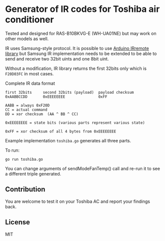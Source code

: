 # Generator of IR codes for Toshiba air conditioner

Tested and designed for RAS-B10BKVG-E (WH-UA01NE) but 
may work on other models as well.

IR uses Samsung-style protocol. It is possible to use 
[Arduino IRremote library](https://github.com/z3t0/Arduino-IRremote)
but Samsung IR implementation needs to be extended to be able to send
and receive two 32bit uints and one 8bit uint.

Without a modification, IR library returns the first 32bits only
which is `F20D03FC` in most cases.

Complete IR data format
```
first 32bits     second 32bits (payload)  payload checksum
0xAABBCCDD       0xEEEEEEEE               0xFF

AABB = always 0xF20D
CC = actual command
DD = xor checksum  (AA ^ BB ^ CC)

0xEEEEEEEE = state bits (various parts represent various state)

0xFF = xor checksum of all 4 bytes from 0xEEEEEEEE
```

Example implementation `toshiba.go` generates all three parts.

To run:
```
go run toshiba.go
```

You can change arguments of sendModeFanTemp() call and re-run it
to see a different triple generated.

## Contribution
You are welcome to test it on your Toshiba AC and report your
findings back.

## License
MIT

